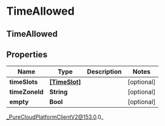# TimeAllowed

## TimeAllowed

## Properties

|Name | Type | Description | Notes|
|------------ | ------------- | ------------- | -------------|
| **timeSlots** | [**[TimeSlot]**](TimeSlot) |  | [optional] |
| **timeZoneId** | **String** |  | [optional] |
| **empty** | **Bool** |  | [optional] |



_PureCloudPlatformClientV2@153.0.0_
